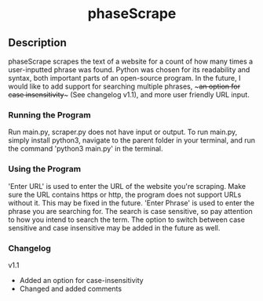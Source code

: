 <h1 align="center">phaseScrape</h1>

## Description
phaseScrape scrapes the text of a website for a count of how many times a user-inputted phrase was found. Python was 
chosen for its readability and syntax, both important parts of an open-source program. In the future, I would like to
add support for searching multiple phrases, ~~~an option for case insensitivity~~~ (See changelog v1.1), and more user friendly URL input.

### Running the Program
Run main.py, scraper.py does not have input or output. To run main.py, simply install python3, navigate to the parent 
folder in your terminal, and run the command 'python3 main.py' in the terminal.

### Using the Program
'Enter URL' is used to enter the URL of the website you're scraping. Make sure the URL contains https or http, the 
program does not support URLs without it. This may be fixed in the future. 'Enter Phrase' is used to enter the phrase
you are searching for. The search is case sensitive, so pay attention to how you intend to search the term. The 
option to switch between case sensitive and case insensitive may be added in the future as well.

### Changelog
v1.1
- Added an option for case-insensitivity
- Changed and added comments
